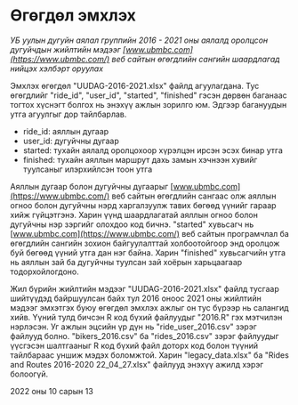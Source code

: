 
# Өгөгдөл эмхлэх

*УБ уулын дугуйн аялал группийн 2016 - 2021 оны аялалд оролцсон дугуйчдын жийлтийн мэдээг [www.ubmbc.com](https://www.ubmbc.com/) веб сайтын өгөгдлийн сангийн шаардлагад нийцэх хэлбэрт оруулах*

Эмхлэх өгөгдөл "UUDAG-2016-2021.xlsx" файлд агуулагдана. Тус өгөгдлийг "ride_id", "user_id", "started", "finished" гэсэн дөрвөн баганаас тогтох хүснэгт болгох нь энэхүү ажлын зорилго юм. Эдгээр багануудын утга агуулгыг дор тайлбарлав.

- ride_id: аяллын дугаар
- user_id: дугуйчны дугаар
- started: тухайн аялалд оролцохоор хүрэлцэн ирсэн эсэх бинар утга
- finished: тухайн аяллын маршрут дахь замын хэчнээн хувийг туулсаныг илэрхийлсэн тоон утга

Аяллын дугаар болон дугуйчны дугаарыг [www.ubmbc.com](https://www.ubmbc.com/) веб сайтын өгөгдлийн сангаас олж аяллын огноо болон дугуйчны нэрд харгалзуулж тавих бөгөөд үүнийг гараар хийж гүйцэтгэнэ. Харин үүнд шаардлагатай аяллын огноо болон дугуйчны нэр зэргийг олохдоо код бичнэ. "started" хувьсагч нь [www.ubmbc.com](https://www.ubmbc.com/) веб сайтын програмчлал ба өгөгдлийн сангийн зохион байгуулалттай холбоотойгоор энд оролцож буй бөгөөд үүний утга дан нэг байна. Харин "finished" хувьсагчийн утга нь аяллын зай ба дугуйчны туулсан зай хоёрын харьцаагаар тодорхойлогдоно.

Жил бүрийн жийлтийн мэдээг "UUDAG-2016-2021.xlsx" файлд тусгаар шийтүүдэд байршуулсан байх тул 2016 оноос 2021 оны жийлтийн мэдээг эмхэтгэх буюу өгөгдөл эмхлэх ажлыг он тус бүрээр нь салангид хийв. Үүний тулд бичсэн R код бүхий файлуудыг "2016.R" гэх мэтчилэн нэрлэсэн. Уг ажлын эцсийн үр дүн нь "ride_user_2016.csv" зэрэг файлууд болно. "bikers_2016.csv" ба "rides_2016.csv" зэрэг файлуудыг үүсгэсэн шалтгааныг R код бүхий файл доторх код болон түүний тайлбараас уншиж мэдэх боломжтой. Харин "legacy_data.xlsx" ба "Rides and Routes 2016-2020 22_04_27.xlsx" файлууд энэхүү ажилд хэрэг болоогүй.

2022 оны 10 сарын 13
